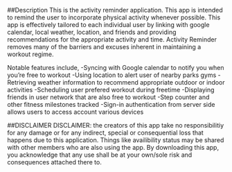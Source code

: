 

##Description
This is the activity reminder application. This app is intended to remind the user to incorporate physical activity whenever possible. This app is effectively tailored to each individual user by linking with google calendar, local weather, location, and friends and providing recommendations for the appropriate activity and time. Activity Reminder removes many of the barriers and excuses inherent in maintaining a workout regime. 




Notable features include,
-Syncing with Google calendar to notify you when you’re free to workout
-Using location to alert user of nearby parks gyms 
-Retrieving weather information to recommend appropriate outdoor or indoor activities
-Scheduling user prefered workout during freetime
-Displaying friends in user network that are also free to workout
-Step counter and other fitness milestones tracked
-Sign-in authentication from server side allows users to access account various devices


##DISCLAIMER
DISCLAIMER: the creators of this app take no responsibilitiy for any damage or for any indirect, special or consequential loss that happens due to this application. Things like availibility status may be shared with other members who are also using the app. By downloading this app, you acknowledge that any use shall be at your own/sole risk and consequences attached there to.

